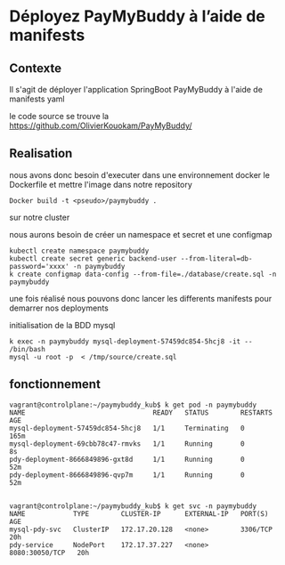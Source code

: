 # Déployez PayMyBuddy à l’aide de manifests
     
## Contexte

Il s'agit de déployer l'application SpringBoot PayMyBuddy à l'aide de manifests yaml 

le code source se trouve la https://github.com/OlivierKouokam/PayMyBuddy/ 

## Realisation 

nous avons donc besoin d'executer  dans une environnement docker le Dockerfile et mettre l'image dans notre repository 

```
Docker build -t <pseudo>/paymybuddy .
```
sur notre cluster 

nous aurons besoin de créer un namespace  et secret et une configmap 
```
kubectl create namespace paymybuddy
kubectl create secret generic backend-user --from-literal=db-password='xxxx' -n paymybuddy 
k create configmap data-config --from-file=./database/create.sql -n paymybuddy
```
une fois réalisé nous pouvons donc lancer les differents manifests pour demarrer nos deployments 

initialisation de la BDD mysql 

```
k exec -n paymybuddy mysql-deployment-57459dc854-5hcj8 -it -- /bin/bash
mysql -u root -p  < /tmp/source/create.sql
```
## fonctionnement
```
vagrant@controlplane:~/paymybuddy_kub$ k get pod -n paymybuddy 
NAME                                READY   STATUS        RESTARTS   AGE
mysql-deployment-57459dc854-5hcj8   1/1     Terminating   0          165m
mysql-deployment-69cbb78c47-rmvks   1/1     Running       0          8s
pdy-deployment-8666849896-gxt8d     1/1     Running       0          52m
pdy-deployment-8666849896-qvp7m     1/1     Running       0          52m


vagrant@controlplane:~/paymybuddy_kub$ k get svc -n paymybuddy 
NAME            TYPE        CLUSTER-IP      EXTERNAL-IP   PORT(S)          AGE
mysql-pdy-svc   ClusterIP   172.17.20.128   <none>        3306/TCP         20h
pdy-service     NodePort    172.17.37.227   <none>        8080:30050/TCP   20h
```

